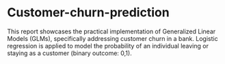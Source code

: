 # Customer-churn-prediction
This report showcases the practical implementation of Generalized Linear Models (GLMs), specifically addressing customer churn in a bank. Logistic regression is applied to model the probability of an individual leaving or staying as a customer (binary outcome: 0,1).
